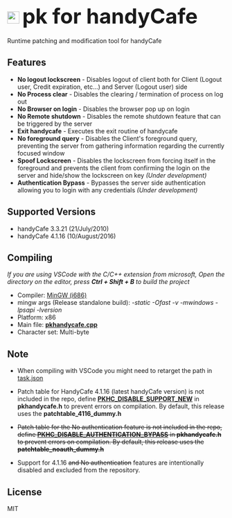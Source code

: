 # <img width="28" src="https://en.touhouwiki.net/images/7/7b/Th135Patchouli.png"> <font size=80> pk for handyCafe </font>
Runtime patching and modification tool for handyCafe

## Features
* <b>No logout lockscreen</b> - Disables logout of client both for Client (Logout user, Credit expiration, etc...) and Server (Logout user) side
* <b>No Process clear</b> - Disables the clearing / termination of process on log out
* <b>No Browser on login</b> - Disables the browser pop up on login
* <b>No Remote shutdown</b> - Disables the remote shutdown feature that can be triggered by the server
* <b>Exit handycafe</b> - Executes the exit routine of handycafe
* <b>No foreground query</b> - Disables the Client's foreground query, preventing the server from gathering information regarding the currently focused window
* <b>Spoof Lockscreen</b> - Disables the lockscreen from forcing itself in the foreground and prevents the client from confirming the login on the server and hide/show the lockscreen on key <i>(Under development)</i>
* <b>Authentication Bypass</b> - Bypasses the server side authentication allowing you to login with any credentials <i>(Under development)</i>

## Supported Versions
* handyCafe 3.3.21 (21/July/2010)
* handyCafe 4.1.16 (10/August/2016)

## Compiling
<i>If you are using VSCode with the C/C++ extension from microsoft, Open the directory on the editor, press <b>Ctrl + Shift + B</b> to build the project</i>
* Compiler: [MinGW (i686)](https://sourceforge.net/projects/mingw-w64/)
* mingw args  (Release standalone build): <i>-static -Ofast -v -mwindows -lpsapi -lversion</i>
* Platform: x86
* Main file: <b>[pkhandycafe.cpp](https://github.com/rogueeeee/pk_handycafe/blob/master/pkhandycafe.cpp)</b>
* Character set: Multi-byte

## Note
* When compiling with VSCode you might need to retarget the path in </b>[task.json](https://github.com/rogueeeee/pk_handycafe/blob/master/.vscode/tasks.json)</b>

* Patch table for HandyCafe 4.1.16 (latest handyCafe version) is not included
in the repo, define <b>[PKHC_DISABLE_SUPPORT_NEW](https://github.com/rogueeeee/pk_handycafe/blob/master/pkhandycafe.h#L4)</b> in <b>pkhandycafe.h</b>
to prevent errors on compilation. By default, this release uses the <b>patchtable_4116_dummy.h</b>

* ~~Patch table for the No authentication feature is not included
in the repo, define <b>[PKHC_DISABLE_AUTHENTICATION_BYPASS](https://github.com/rogueeeee/pk_handycafe/blob/master/pkhandycafe.h#L5)</b> in <b>pkhandycafe.h</b>
to prevent errors on compilation. By default, this release uses the <b>patchtable_noauth_dummy.h~~</b>

* Support for 4.1.16 ~~and No authentication~~ features are intentionally disabled and excluded from the repository.

## License
MIT